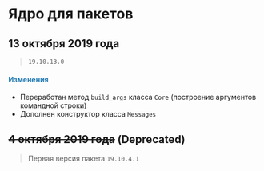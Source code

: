 # Ядро для пакетов

## 13 октября 2019 года

> `19.10.13.0`

<h4><span style="color:#247CB4;">Изменения</span></h4>

- Переработан метод `build_args` класса `Core` (построение аргументов командной строки)
- Дополнен конструктор класса `Messages`

## ~~4 октября 2019 года~~ (Deprecated)

> Первая версия пакета `19.10.4.1`
